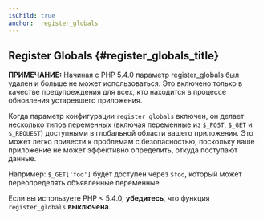 ```yaml
---
isChild: true
anchor:  register_globals
---
```


## Register Globals {#register_globals_title}

**ПРИМЕЧАНИЕ:** Начиная с PHP 5.4.0 параметр register_globals был удален и больше не может использоваться. Это включено
только в качестве предупреждения для всех, кто находится в процессе обновления устаревшего приложения.

Когда параметр конфигурации `register_globals` включен, он делает несколько типов переменных (включая переменные из
`$_POST`, `$_GET` и `$_REQUEST`) доступными в глобальной области вашего приложения. Это может легко привести к проблемам
с безопасностью, поскольку ваше приложение не может эффективно определить, откуда поступают данные.

Например: `$_GET['foo']` будет доступен через `$foo`, который может переопределять объявленные переменные.

Если вы используете PHP < 5.4.0, **убедитесь**, что функция `register_globals` **выключена**.
